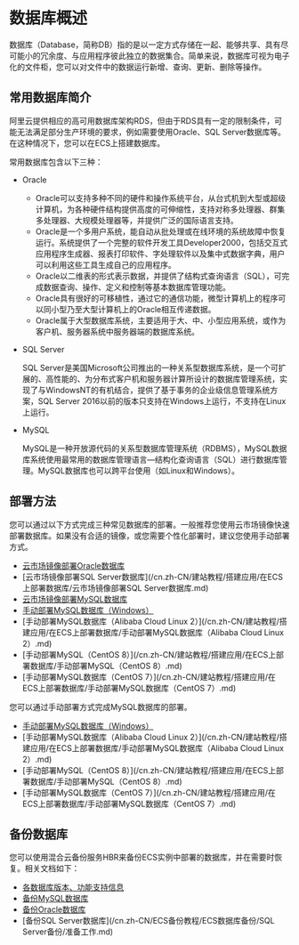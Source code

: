 # 数据库概述

数据库（Database，简称DB）指的是以一定方式存储在一起、能够共享、具有尽可能小的冗余度、与应用程序彼此独立的数据集合。简单来说，数据库可视为电子化的文件柜，您可以对文件中的数据运行新增、查询、更新、删除等操作。

## 常用数据库简介

阿里云提供相应的高可用数据库架构RDS，但由于RDS具有一定的限制条件，可能无法满足部分生产环境的要求，例如需要使用Oracle、SQL Server数据库等。在这种情况下，您可以在ECS上搭建数据库。

常用数据库包含以下三种：

-   Oracle
    -   Oracle可以支持多种不同的硬件和操作系统平台，从台式机到大型或超级计算机，为各种硬件结构提供高度的可伸缩性，支持对称多处理器、群集多处理器、大规模处理器等，并提供广泛的国际语言支持。
    -   Oracle是一个多用户系统，能自动从批处理或在线环境的系统故障中恢复运行。系统提供了一个完整的软件开发工具Developer2000，包括交互式应用程序生成器、报表打印软件、字处理软件以及集中式数据字典，用户可以利用这些工具生成自己的应用程序。
    -   Oracle以二维表的形式表示数据，并提供了结构式查询语言（SQL），可完成数据查询、操作、定义和控制等基本数据库管理功能。
    -   Oracle具有很好的可移植性，通过它的通信功能，微型计算机上的程序可以同小型乃至大型计算机上的Oracle相互传递数据。
    -   Oracle属于大型数据库系统，主要适用于大、中、小型应用系统，或作为客户机、服务器系统中服务器端的数据库系统。
-   SQL Server

    SQL Server是美国Microsoft公司推出的一种关系型数据库系统，是一个可扩展的、高性能的、为分布式客户机和服务器计算所设计的数据库管理系统，实现了与WindowsNT的有机结合，提供了基于事务的企业级信息管理系统方案，SQL Server 2016以前的版本只支持在Windows上运行，不支持在Linux上运行。

-   MySQL

    MySQL是一种开放源代码的关系型数据库管理系统（RDBMS），MySQL数据库系统使用最常用的数据库管理语言—结构化查询语言（SQL）进行数据库管理。MySQL数据库也可以跨平台使用（如Linux和Windows）。


## 部署方法

您可以通过以下方式完成三种常见数据库的部署。一般推荐您使用云市场镜像快速部署数据库。如果没有合适的镜像，或您需要个性化部署时，建议您使用手动部署方式。

-   [云市场镜像部署Oracle数据库](/cn.zh-CN/建站教程/搭建应用/在ECS上部署数据库/云市场镜像部署Oracle数据库.md)
-   [云市场镜像部署SQL Server数据库](/cn.zh-CN/建站教程/搭建应用/在ECS上部署数据库/云市场镜像部署SQL Server数据库.md)
-   [云市场镜像部署MySQL数据库](/cn.zh-CN/建站教程/搭建应用/在ECS上部署数据库/云市场镜像部署MySQL数据库.md)
-   [手动部署MySQL数据库（Windows）](/cn.zh-CN/建站教程/搭建应用/在ECS上部署数据库/手动部署MySQL数据库（Windows）.md)
-   [手动部署MySQL数据库（Alibaba Cloud Linux 2）](/cn.zh-CN/建站教程/搭建应用/在ECS上部署数据库/手动部署MySQL数据库（Alibaba Cloud Linux 2）.md)
-   [手动部署MySQL（CentOS 8）](/cn.zh-CN/建站教程/搭建应用/在ECS上部署数据库/手动部署MySQL（CentOS 8）.md)
-   [手动部署MySQL数据库（CentOS 7）](/cn.zh-CN/建站教程/搭建应用/在ECS上部署数据库/手动部署MySQL数据库（CentOS 7）.md)

您可以通过手动部署方式完成MySQL数据库的部署。

-   [手动部署MySQL数据库（Windows）](/cn.zh-CN/建站教程/搭建应用/在ECS上部署数据库/手动部署MySQL数据库（Windows）.md)
-   [手动部署MySQL数据库（Alibaba Cloud Linux 2）](/cn.zh-CN/建站教程/搭建应用/在ECS上部署数据库/手动部署MySQL数据库（Alibaba Cloud Linux 2）.md)
-   [手动部署MySQL（CentOS 8）](/cn.zh-CN/建站教程/搭建应用/在ECS上部署数据库/手动部署MySQL（CentOS 8）.md)
-   [手动部署MySQL数据库（CentOS 7）](/cn.zh-CN/建站教程/搭建应用/在ECS上部署数据库/手动部署MySQL数据库（CentOS 7）.md)

## 备份数据库

您可以使用混合云备份服务HBR来备份ECS实例中部署的数据库，并在需要时恢复。相关文档如下：

-   [各数据库版本、功能支持信息](/cn.zh-CN/ECS备份教程/ECS数据库备份/概述.md)
-   [备份MySQL数据库](/cn.zh-CN/ECS备份教程/ECS数据库备份/MySQL备份/准备工作.md)
-   [备份Oracle数据库](/cn.zh-CN/ECS备份教程/ECS数据库备份/Oracle备份/准备工作.md)
-   [备份SQL Server数据库](/cn.zh-CN/ECS备份教程/ECS数据库备份/SQL Server备份/准备工作.md)

